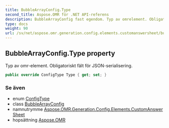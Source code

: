 ```yaml
---
title: BubbleArrayConfig.Type
second_title: Aspose.OMR för .NET API-referens
description: BubbleArrayConfig fast egendom. Typ av omrelement. Obligatoriskt fält för JSONserialisering.
type: docs
weight: 90
url: /sv/net/aspose.omr.generation.config.elements.customanswersheet/bubblearrayconfig/type/
---
```

## BubbleArrayConfig.Type property

Typ av omr-element. Obligatoriskt fält för JSON-serialisering.

```csharp
public override ConfigType Type { get; set; }
```

### Se även

* enum [ConfigType](../../../aspose.omr.generation.config.enums/configtype/)
* class [BubbleArrayConfig](../)
* namnutrymme [Aspose.OMR.Generation.Config.Elements.CustomAnswerSheet](../../bubblearrayconfig/)
* hopsättning [Aspose.OMR](../../../)


